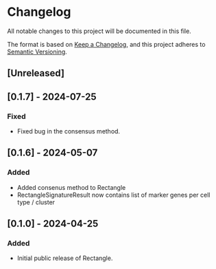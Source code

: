 # Changelog

All notable changes to this project will be documented in this file.

The format is based on [Keep a Changelog][],
and this project adheres to [Semantic Versioning][].

[keep a changelog]: https://keepachangelog.com/en/1.0.0/
[semantic versioning]: https://semver.org/spec/v2.0.0.html

## [Unreleased]

## [0.1.7] - 2024-07-25

### Fixed

-   Fixed bug in the consensus method.

## [0.1.6] - 2024-05-07

### Added

-   Added consenus method to Rectangle
-   RectangleSignatureResult now contains list of marker genes per cell type / cluster

## [0.1.0] - 2024-04-25

### Added

-   Initial public release of Rectangle.
